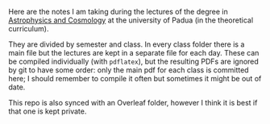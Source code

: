 Here are the notes I am taking during the lectures of the degree in [Astrophysics and Cosmology](http://astrophysics-and-cosmology.dfa.unipd.it/) at the university of Padua (in the theoretical curriculum).

They are divided by semester and class.
In every class folder there is a main file but the lectures are kept in a separate file for each day.
These can be compiled individually (with `pdflatex`), but the resulting PDFs are ignored by git to have some order: only the main pdf for each class is committed here; I should remember to compile it often but sometimes it might be out of date.

This repo is also synced with an Overleaf folder, however I think it is best if that one is kept private.

